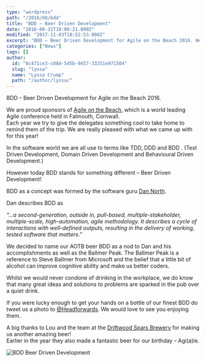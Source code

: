 ```yaml
---
type: "wordpress"
path: "/2016/08/bdd"
title: "BDD – Beer Driven Development"
date: "2016-08-31T18:00:21.000Z"
modified: "2017-11-03T10:52:53.000Z"
excerpt: "BDD – Beer Driven Development for Agile on the Beach 2016. We are proud sponsors of Agile on the Beach, which is a world leading Agile conference held in Falmouth, Cornwall. Each year we try to give the delegates something cool to take home to remind them of the trip. We are really pleased with what …"
categories: ["News"]
tags: []
author:
  id: "0c471ce3-c08d-545b-9457-33251e971504"
  slug: "lyssa"
  name: "Lyssa Crump"
  path: "/author/lyssa/"
---
```

BDD – Beer Driven Development for Agile on the Beach 2016.

We are proud sponsors of [Agile on the Beach](http://agileonthebeach.com/), which is a world leading Agile conference held in Falmouth, Cornwall.  
Each year we try to give the delegates something cool to take home to remind them of the trip. We are really pleased with what we came up with for this year!

In the software world we are all use to terms like TDD, DDD and BDD . (Test Driven Development, Domain Driven Development and Behavioural Driven Development.)

However today BDD stands for something different – Beer Driven Development!

BDD as a concept was formed by the software guru [Dan North](https://twitter.com/tastapod).  

Dan describes BDD as

_“…a second-generation, outside in, pull-based, multiple-stakeholder, multiple-scale, high-automation, agile methodology. It describes a cycle of interactions with well-defined outputs, resulting in the delivery of working, tested software that matters.”_

We decided to name our AOTB beer BDD as a nod to Dan and his accomplishments as well as the Ballmer Peak. The Ballmer Peak is a reference to Steve Ballmer from Microsoft and the belief that a little bit of alcohol can improve cognitive ability and make us better coders.

Whilst we would never condone of drinking in the workplace, we do know that many great ideas and solutions to problems are sparked in the pub over a quiet drink.

If you were lucky enough to get your hands on a bottle of our finest BDD do tweet us a photo to [@Headforwards](https://twitter.com/Headforwards). We would love to see you enjoying them.

A big thanks to Lou and the team at the [Driftwood Spars Brewery](http://www.driftwoodsparsbrewery.com/) for making us another amazing beer!  
Earlier in the year they also made a fantastic beer for our birthday – Agi(a)le.


<section class="gallery">


![BDD Beer Driven Development](/wp-content/uploads/2016/08/BDD-Beer-Driven-Development-Headforwards-Agile-On-The-Beach.png)

</section>

